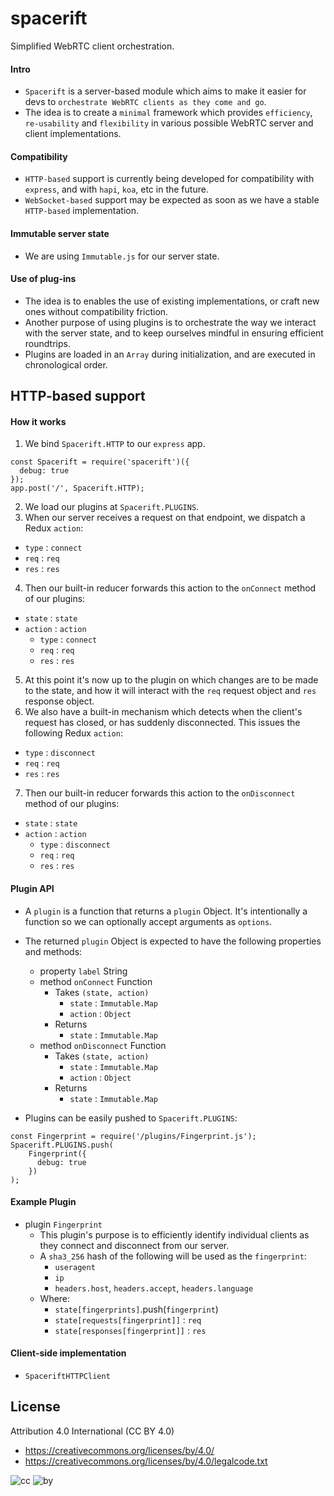 # spacerift
Simplified WebRTC client orchestration.

#### Intro
* `Spacerift` is a server-based module which aims to make it easier for devs to `orchestrate WebRTC clients as they come and go`.
* The idea is to create a `minimal` framework which provides `efficiency`, `re-usability` and `flexibility` in various possible WebRTC server and client implementations.

#### Compatibility
* `HTTP-based` support is currently being developed for compatibility with `express`, and with `hapi`, `koa`, etc in the future.
* `WebSocket-based` support may be expected as soon as we have a stable `HTTP-based` implementation.

#### Immutable server state
* We are using `Immutable.js` for our server state.

#### Use of plug-ins
* The idea is to enables the use of existing implementations, or craft new ones without compatibility friction.
* Another purpose of using plugins is to orchestrate the way we interact with the server state, and to keep ourselves mindful in ensuring efficient roundtrips.
* Plugins are loaded in an `Array` during initialization, and are executed in chronological order.

## HTTP-based support

#### How it works

1. We bind `Spacerift.HTTP` to our `express` app.
```
const Spacerift = require('spacerift')({
  debug: true
});
app.post('/', Spacerift.HTTP);
```
2. We load our plugins at `Spacerift.PLUGINS`.
3. When our server receives a request on that endpoint, we dispatch a Redux `action`:
  * `type` : `connect`
  * `req` : `req`
  * `res` : `res`
4. Then our built-in reducer forwards this action to the `onConnect` method of our plugins:
  * `state` : `state`
  * `action` : `action`
    * `type` : `connect`
    * `req` : `req`
    * `res` : `res`
5. At this point it's now up to the plugin on which changes are to be made to the state, and how it will interact with the `req` request object and `res` response object.
6. We also have a built-in mechanism which detects when the client's request has closed, or has suddenly disconnected. This issues the following Redux `action`:
  * `type` : `disconnect`
  * `req` : `req`
  * `res` : `res`
7. Then our built-in reducer forwards this action to the `onDisconnect` method of our plugins:
  * `state` : `state`
  * `action` : `action`
    * `type` : `disconnect`
    * `req` : `req`
    * `res` : `res`

#### Plugin API

* A `plugin` is a function that returns a `plugin` Object. It's intentionally a function so we can optionally accept arguments as `options`.
* The returned `plugin` Object is expected to have the following properties and methods:
  * property `label` String
  * method `onConnect` Function
    * Takes `(state, action)`
      * `state` : `Immutable.Map`
      * `action` : `Object`
    * Returns
      * `state` : `Immutable.Map`
  * method `onDisconnect` Function
    * Takes `(state, action)`
      * `state` : `Immutable.Map`
      * `action` : `Object`
    * Returns
      * `state` : `Immutable.Map`

* Plugins can be easily pushed to `Spacerift.PLUGINS`:
```
const Fingerprint = require('/plugins/Fingerprint.js');
Spacerift.PLUGINS.push(
    Fingerprint({
      debug: true
    })
);
```

#### Example Plugin
* plugin `Fingerprint`
  * This plugin's purpose is to efficiently identify individual clients as they connect and disconnect from our server.
  * A `sha3_256` hash of the following will be used as the `fingerprint`:
    * `useragent`
    * `ip`
    * `headers.host`, `headers.accept`, `headers.language`
  * Where:
    * `state[fingerprints]`.push(`fingerprint`)
    * `state[requests[fingerprint]]` : `req`
    * `state[responses[fingerprint]]` : `res`

#### Client-side implementation
* `SpaceriftHTTPClient`

## License

Attribution 4.0 International (CC BY 4.0)

* https://creativecommons.org/licenses/by/4.0/
* https://creativecommons.org/licenses/by/4.0/legalcode.txt

![cc](https://creativecommons.org/images/deed/cc_blue_x2.png) ![by](https://creativecommons.org/images/deed/attribution_icon_blue_x2.png)
